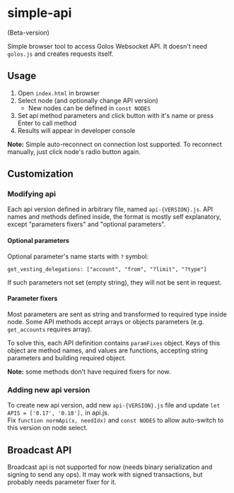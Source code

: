 # simple-api

(Beta-version)

Simple browser tool to access Golos Websocket API. It doesn't need `golos.js` and creates requests itself.

## Usage

1. Open `index.html` in browser
2. Select node (and optionally change API version)
    * New nodes can be defined in `const NODES`
3. Set api method parameters and click button with it's name or press Enter to call method
4. Results will appear in developer console

**Note:** Simple auto-reconnect on connection lost supported.
To reconnect manually, just click node's radio button again.

## Customization

### Modifying api
Each api version defined in arbitrary file, named `api-{VERSION}.js`.
API names and methods defined inside, the format is mostly self explanatory,
except "parameters fixers" and "optional parameters".

#### Optional parameters
Optional parameter's name starts with `?` symbol:
```
get_vesting_delegations: ["account", "from", "?limit", "?type"]
```
If such parameters not set (empty string), they will not be sent in request.

#### Parameter fixers
Most parameters are sent as string and transformed to required type inside node.
Some API methods accept arrays or objects parameters (e.g. `get_accounts` requires array).

To solve this, each API definition contains `paramFixes` object.
Keys of this object are method names, and values are functions, accepting string parameters and building required object.

**Note:** some methods don't have required fixers for now.

### Adding new api version
To create new api version, add new `api-{VERSION}.js` file and update `let APIS = ['0.17', '0.18'],` in api.js.  
Fix `function normApi(x, needIdx)` and `const NODES` to allow auto-switch to this version on node select.

## Broadcast API
Broadcast api is not supported for now (needs binary serialization and signing to send any ops).
It may work with signed transactions, but probably needs parameter fixer for it.
